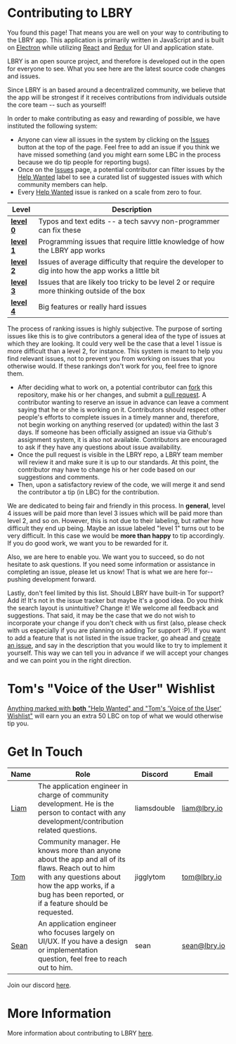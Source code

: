 # Contributing to LBRY

You found this page! That means you are well on your way to contributing to the LBRY app. This application is primarily written in JavaScript and is built on [Electron](https://electronjs.org) while utilizing [React](https://reactjs.org) and [Redux](https://redux.js.org) for UI and application state.

LBRY is an open source project, and therefore is developed out in the open for everyone to see. What you see here are the latest source code changes and issues.

Since LBRY is an based around a decentralized community, we believe that the app will be strongest if it receives contributions from individuals outside the core team -- such as yourself!

In order to make contributing as easy and rewarding of possible, we have instituted the following system:

* Anyone can view all issues in the system by clicking on the [Issues](https://github.com/lbryio/lbry-app/issues) button at the top of the page. Feel free to add an issue if you think we have missed something (and you might earn some LBC in the process because we do tip people for reporting bugs).
* Once on the [Issues](https://github.com/lbryio/lbry-app/issues) page, a potential contributor can filter issues by the [Help Wanted](https://github.com/lbryio/lbry-app/issues?q=is%3Aopen+is%3Aissue+label%3A%22help+wanted%22+no%3Aassignee) label to see a curated list of suggested issues with which community members can help.
* Every [Help Wanted](https://github.com/lbryio/lbry-app/issues?q=is%3Aopen+is%3Aissue+label%3A%22help+wanted%22+no%3Aassignee) issue is ranked on a scale from zero to four.

Level | Description
--- | ---
[**level 0**](https://github.com/lbryio/lbry-app/issues?q=is%3Aopen+is%3Aissue+label%3A%22help+wanted%22+label%3A%22level+0%22+no%3Aassignee) | Typos and text edits -- a tech savvy non-programmer can fix these
[**level 1**](https://github.com/lbryio/lbry-app/issues?q=is%3Aopen+is%3Aissue+label%3A%22help+wanted%22+label%3A%22level+1%22+no%3Aassignee) | Programming issues that require little knowledge of how the LBRY app works
[**level 2**](https://github.com/lbryio/lbry-app/issues?q=is%3Aopen+is%3Aissue+label%3A%22help+wanted%22+label%3A%22level+2%22+no%3Aassignee) | Issues of average difficulty that require the developer to dig into how the app works a little bit
[**level 3**](https://github.com/lbryio/lbry-app/issues?q=is%3Aopen+is%3Aissue+label%3A%22help+wanted%22+label%3A%22level+3%22+no%3Aassignee) | Issues that are likely too tricky to be level 2 or require more thinking outside of the box
[**level 4**](https://github.com/lbryio/lbry-app/issues?q=is%3Aopen+is%3Aissue+label%3A%22help+wanted%22+label%3A%22level+4%22+no%3Aassignee) | Big features or really hard issues

The process of ranking issues is highly subjective. The purpose of sorting issues like this is to give contributors a general idea of the type of issues at which they are looking. It could very well be the case that a level 1 issue is more difficult than a level 2, for instance. This system is meant to help you find relevant issues, not to prevent you from working on issues that you otherwise would. If these rankings don't work for you, feel free to ignore them.

* After deciding what to work on, a potential contributor can [fork](https://help.github.com/articles/fork-a-repo/) this repository, make his or her changes, and submit a [pull request](https://help.github.com/articles/creating-a-pull-request-from-a-fork/). A contributor wanting to reserve an issue in advance can leave a comment saying that he or she is working on it. Contributors should respect other people's efforts to complete issues in a timely manner and, therefore, not begin working on anything reserved (or updated) within the last 3 days. If someone has been officially assigned an issue via Github's assignment system, it is also not available. Contributors are encouraged to ask if they have any questions about issue availability.
* Once the pull request is visible in the LBRY repo, a LBRY team member will review it and make sure it is up to our standards. At this point, the contributor may have to change his or her code based on our suggestions and comments.
* Then, upon a satisfactory review of the code, we will merge it and send the contributor a tip (in LBC) for the contribution.

We are dedicated to being fair and friendly in this process. In __general__, level 4 issues will be paid more than level 3 issues which will be paid more than level 2, and so on. However, this is not due to their labeling, but rather how difficult they end up being. Maybe an issue labeled "level 1" turns out to be very difficult. In this case we would be **more than happy** to tip accordingly. If you do good work, we want you to be rewarded for it.

Also, we are here to enable you. We want you to succeed, so do not hesitate to ask questions. If you need some information or assistance in completing an issue, please let us know! That is what we are here for-- pushing development forward.

Lastly, don't feel limited by this list. Should LBRY have built-in Tor support? Add it! It's not in the issue tracker but maybe it's a good idea. Do you think the search layout is unintuitive? Change it! We welcome all feedback and suggestions. That said, it may be the case that we do not wish to incorporate your change if you don't check with us first (also, please check with us especially if you are planning on adding Tor support :P). If you want to add a feature that is not listed in the issue tracker, go ahead and [create an issue](https://github.com/lbryio/lbry-app/issues/new), and say in the description that you would like to try to implement it yourself. This way we can tell you in advance if we will accept your changes and we can point you in the right direction.

# Tom's "Voice of the User" Wishlist

[Anything marked with **both** "Help Wanted" and "Tom's 'Voice of the User' Wishlist"](https://github.com/lbryio/lbry-app/issues?q=is%3Aopen+is%3Aissue+label%3A%22Tom%27s+%5C%22Voice+of+the+User%5C%22+Wishlist%22+label%3A%22help+wanted%22+no%3Aassignee) will earn you an extra 50 LBC on top of what we would otherwise tip you.

# Get In Touch
Name | Role | Discord | Email
--- | --- | --- | ---
[Liam](https://github.com/liamcardenas) | The application engineer in charge of community development. He is the person to contact with any development/contribution related questions. | liamsdouble | liam@lbry.io
[Tom](https://github.com/tzarebczan) | Community manager. He knows more than anyone about the app and all of its flaws. Reach out to him with any questions about how the app works, if a bug has been reported, or if a feature should be requested. | jigglytom | tom@lbry.io
[Sean](https://github.com/seanyesmunt) | An application engineer who focuses largely on UI/UX. If you have a design or implementation question, feel free to reach out to him. | sean | sean@lbry.io

Join our discord [here](https://chat.lbry.io/).

# More Information

More information about contributing to LBRY [here](https://lbry.io/faq/contributing).
